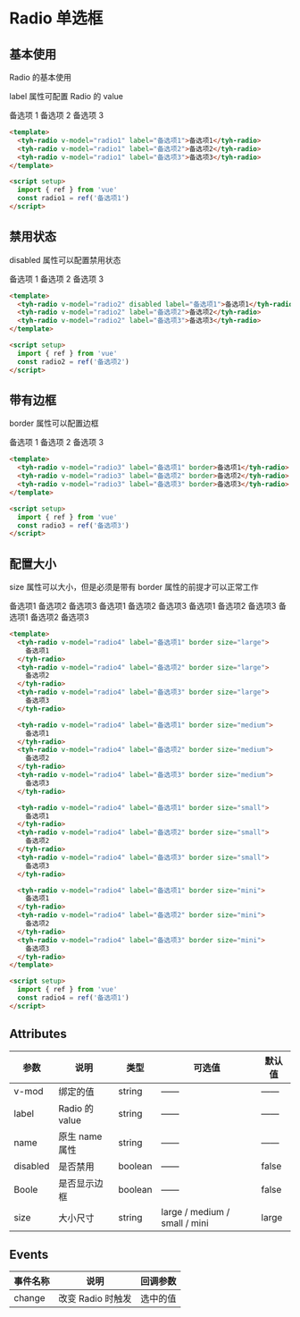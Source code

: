 # Radio 单选框

## 基本使用

Radio 的基本使用

label 属性可配置 Radio 的 value

<tyh-radio v-model="radio1" label="备选项1">备选项 1</tyh-radio>
<tyh-radio v-model="radio1" label="备选项2">备选项 2</tyh-radio>
<tyh-radio v-model="radio1" label="备选项3">备选项 3</tyh-radio>

```html
<template>
  <tyh-radio v-model="radio1" label="备选项1">备选项1</tyh-radio>
  <tyh-radio v-model="radio1" label="备选项2">备选项2</tyh-radio>
  <tyh-radio v-model="radio1" label="备选项3">备选项3</tyh-radio>
</template>

<script setup>
  import { ref } from 'vue'
  const radio1 = ref('备选项1')
</script>
```

## 禁用状态

disabled 属性可以配置禁用状态

<tyh-radio v-model="radio2" disabled label="备选项1">备选项 1</tyh-radio>
<tyh-radio v-model="radio2" label="备选项2">备选项 2</tyh-radio>
<tyh-radio v-model="radio2" label="备选项3">备选项 3</tyh-radio>

```html
<template>
  <tyh-radio v-model="radio2" disabled label="备选项1">备选项1</tyh-radio>
  <tyh-radio v-model="radio2" label="备选项2">备选项2</tyh-radio>
  <tyh-radio v-model="radio2" label="备选项3">备选项3</tyh-radio>
</template>

<script setup>
  import { ref } from 'vue'
  const radio2 = ref('备选项2')
</script>
```

## 带有边框

border 属性可以配置边框

<tyh-radio v-model="radio3" label="备选项1" border>备选项 1</tyh-radio>
<tyh-radio v-model="radio3" label="备选项2" border>备选项 2</tyh-radio>
<tyh-radio v-model="radio3" label="备选项3" border>备选项 3</tyh-radio>

```html
<template>
  <tyh-radio v-model="radio3" label="备选项1" border>备选项1</tyh-radio>
  <tyh-radio v-model="radio3" label="备选项2" border>备选项2</tyh-radio>
  <tyh-radio v-model="radio3" label="备选项3" border>备选项3</tyh-radio>
</template>

<script setup>
  import { ref } from 'vue'
  const radio3 = ref('备选项3')
</script>
```

## 配置大小

size 属性可以大小，但是必须是带有 border 属性的前提才可以正常工作

<tyh-radio v-model="radio4" label="备选项1" border size="large">
备选项1
</tyh-radio>
<tyh-radio v-model="radio4" label="备选项2" border size="large">
备选项2
</tyh-radio>
<tyh-radio v-model="radio4" label="备选项3" border size="large">
备选项3
</tyh-radio>

<tyh-radio v-model="radio4" label="备选项1" border size="medium">
备选项1
</tyh-radio>
<tyh-radio v-model="radio4" label="备选项2" border size="medium">
备选项2
</tyh-radio>
<tyh-radio v-model="radio4" label="备选项3" border size="medium">
备选项3
</tyh-radio>

<tyh-radio v-model="radio4" label="备选项1" border size="small">
备选项1
</tyh-radio>
<tyh-radio v-model="radio4" label="备选项2" border size="small">
备选项2
</tyh-radio>
<tyh-radio v-model="radio4" label="备选项3" border size="small">
备选项3
</tyh-radio>

<tyh-radio v-model="radio4" label="备选项1" border size="mini">
备选项1
</tyh-radio>
<tyh-radio v-model="radio4" label="备选项2" border size="mini">
备选项2
</tyh-radio>
<tyh-radio v-model="radio4" label="备选项3" border size="mini">
备选项3
</tyh-radio>

```html
<template>
  <tyh-radio v-model="radio4" label="备选项1" border size="large">
    备选项1
  </tyh-radio>
  <tyh-radio v-model="radio4" label="备选项2" border size="large">
    备选项2
  </tyh-radio>
  <tyh-radio v-model="radio4" label="备选项3" border size="large">
    备选项3
  </tyh-radio>

  <tyh-radio v-model="radio4" label="备选项1" border size="medium">
    备选项1
  </tyh-radio>
  <tyh-radio v-model="radio4" label="备选项2" border size="medium">
    备选项2
  </tyh-radio>
  <tyh-radio v-model="radio4" label="备选项3" border size="medium">
    备选项3
  </tyh-radio>

  <tyh-radio v-model="radio4" label="备选项1" border size="small">
    备选项1
  </tyh-radio>
  <tyh-radio v-model="radio4" label="备选项2" border size="small">
    备选项2
  </tyh-radio>
  <tyh-radio v-model="radio4" label="备选项3" border size="small">
    备选项3
  </tyh-radio>

  <tyh-radio v-model="radio4" label="备选项1" border size="mini">
    备选项1
  </tyh-radio>
  <tyh-radio v-model="radio4" label="备选项2" border size="mini">
    备选项2
  </tyh-radio>
  <tyh-radio v-model="radio4" label="备选项3" border size="mini">
    备选项3
  </tyh-radio>
</template>

<script setup>
  import { ref } from 'vue'
  const radio4 = ref('备选项1')
</script>
```

## Attributes

| 参数     | 说明           | 类型    | 可选值                        | 默认值 |
| -------- | -------------- | ------- | ----------------------------- | ------ |
| v-mod    | 绑定的值       | string  | ——                            | ——     |
| label    | Radio 的 value | string  | ——                            | ——     |
| name     | 原生 name 属性 | string  | ——                            | ——     |
| disabled | 是否禁用       | boolean | ——                            | false  |
| Boole    | 是否显示边框   | boolean | ——                            | false  |
| size     | 大小尺寸       | string  | large / medium / small / mini | large  |

## Events

| 事件名称 | 说明              | 回调参数 |
| -------- | ----------------- | -------- |
| change   | 改变 Radio 时触发 | 选中的值 |

<script setup>
  import { ref } from 'vue'
  const radio1 = ref('备选项1')
  const radio2 = ref('备选项2')
  const radio3 = ref('备选项3')
  const radio4 = ref('备选项1')
</script>
